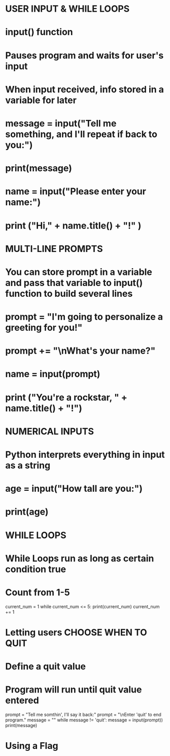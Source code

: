 # USER INPUT & WHILE LOOPS

# input() function
# Pauses program and waits for user's input
# When input received, info stored in a variable for later

# message = input("Tell me something, and I'll repeat if back to you:")
# print(message)

# name = input("Please enter your name:")
# print ("Hi," + name.title() + "!" )

# MULTI-LINE PROMPTS
# You can store prompt in a variable and pass that variable to input() function to build several lines

# prompt  = "I'm going to personalize a greeting for you!"
# prompt += "\nWhat's your name?"
#
# name = input(prompt)
# print ("You're a rockstar, " + name.title() + "!")

# NUMERICAL INPUTS
# Python interprets everything in input as a string
# age = input("How tall are you:")
# print(age)


# WHILE LOOPS
# While Loops run as long as certain condition true
# Count from 1-5
current_num = 1
while current_num <= 5:
    print(current_num)
    current_num += 1

# Letting users CHOOSE WHEN TO QUIT
# Define a quit value
# Program will run until quit value entered
prompt = "Tell me somthin', I'll say it back:"
prompt = "\nEnter 'quit' to end program."
message = ""
while message != 'quit':
    message = input(prompt))
    print(message)

# Using a Flag
